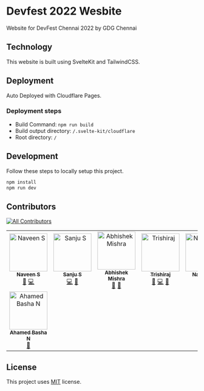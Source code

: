 # Devfest 2022 Wesbite

Website for DevFest Chennai 2022 by GDG Chennai

## Technology

This website is built using SvelteKit and TailwindCSS.

## Deployment

Auto Deployed with Cloudflare Pages.

### Deployment steps

* Build Command: `npm run build`
* Build output directory: `/.svelte-kit/cloudflare`
* Root directory: `/`

## Development

Follow these steps to locally setup this project.

```bash
npm install
npm run dev
```

## Contributors

<!-- ALL-CONTRIBUTORS-BADGE:START - Do not remove or modify this section -->
[![All Contributors](https://img.shields.io/badge/all_contributors-8-orange.svg?style=flat-square)](#contributors-)
<!-- ALL-CONTRIBUTORS-BADGE:END -->


<!-- ALL-CONTRIBUTORS-LIST:START - Do not remove or modify this section -->
<!-- prettier-ignore-start -->
<!-- markdownlint-disable -->
<table>
  <tbody>
    <tr>
      <td align="center"><a href="https://navs.page"><img src="https://avatars.githubusercontent.com/u/22239584?v=4?s=100" width="100px;" alt="Naveen S"/><br /><sub><b>Naveen S</b></sub></a><br /><a href="#maintenance-navhits" title="Maintenance">🚧</a> <a href="https://github.com/gdgchennai/devfest2022-web/commits?author=navhits" title="Code">💻</a></td>
      <td align="center"><a href="https://www.thisux.in"><img src="https://avatars.githubusercontent.com/u/23400022?v=4?s=100" width="100px;" alt="Sanju S"/><br /><sub><b>Sanju S</b></sub></a><br /><a href="https://github.com/gdgchennai/devfest2022-web/commits?author=Spikeysanju" title="Code">💻</a> <a href="#design-Spikeysanju" title="Design">🎨</a></td>
      <td align="center"><a href="http://abhishekmishra.dev"><img src="https://avatars.githubusercontent.com/u/38150419?v=4?s=100" width="100px;" alt="Abhishek Mishra"/><br /><sub><b>Abhishek Mishra</b></sub></a><br /><a href="https://github.com/gdgchennai/devfest2022-web/pulls?q=is%3Apr+reviewed-by%3Aabhishekmishragithub" title="Reviewed Pull Requests">👀</a> <a href="#ideas-abhishekmishragithub" title="Ideas, Planning, & Feedback">🤔</a></td>
      <td align="center"><a href="https://trishiraj.me/"><img src="https://avatars.githubusercontent.com/u/10130963?v=4?s=100" width="100px;" alt="Trishiraj"/><br /><sub><b>Trishiraj</b></sub></a><br /><a href="#projectManagement-StarkDroid" title="Project Management">📆</a> <a href="https://github.com/gdgchennai/devfest2022-web/commits?author=StarkDroid" title="Code">💻</a> <a href="https://github.com/gdgchennai/devfest2022-web/pulls?q=is%3Apr+reviewed-by%3AStarkDroid" title="Reviewed Pull Requests">👀</a></td>
      <td align="center"><a href="https://github.com/namruthahari"><img src="https://avatars.githubusercontent.com/u/67582793?v=4?s=100" width="100px;" alt="Namrutha"/><br /><sub><b>Namrutha</b></sub></a><br /><a href="#content-namruthahari" title="Content">🖋</a></td>
      <td align="center"><a href="https://iamimmanuelraj.github.io/"><img src="https://avatars.githubusercontent.com/u/26855364?v=4?s=100" width="100px;" alt="Immanuel Raj"/><br /><sub><b>Immanuel Raj</b></sub></a><br /><a href="#content-iamimmanuelraj" title="Content">🖋</a></td>
      <td align="center"><a href="https://github.com/iamaravindsekar"><img src="https://avatars.githubusercontent.com/u/20441340?v=4?s=100" width="100px;" alt="Aravind Sekar"/><br /><sub><b>Aravind Sekar</b></sub></a><br /><a href="#design-iamaravindsekar" title="Design">🎨</a></td>
    </tr>
    <tr>
      <td align="center"><a href="https://ahamedbasha-n.github.io/portfolio/"><img src="https://avatars.githubusercontent.com/u/69695103?v=4?s=100" width="100px;" alt="Ahamed Basha N "/><br /><sub><b>Ahamed Basha N </b></sub></a><br /><a href="#maintenance-ahamedbasha-n" title="Maintenance">🚧</a></td>
    </tr>
  </tbody>
</table>

<!-- markdownlint-restore -->
<!-- prettier-ignore-end -->

<!-- ALL-CONTRIBUTORS-LIST:END -->
<!-- prettier-ignore-start -->
<!-- markdownlint-disable -->

<!-- markdownlint-restore -->
<!-- prettier-ignore-end -->

<!-- ALL-CONTRIBUTORS-LIST:END -->

## License

This project uses [MIT](LICENSE.txt) license.
